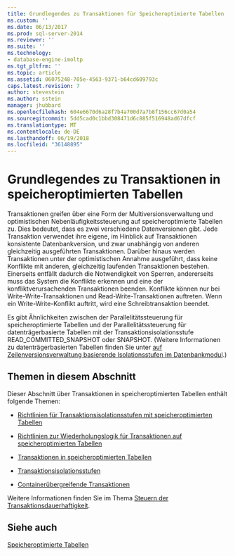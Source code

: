 ```yaml
---
title: Grundlegendes zu Transaktionen für Speicheroptimierte Tabellen | Microsoft Docs
ms.custom: ''
ms.date: 06/13/2017
ms.prod: sql-server-2014
ms.reviewer: ''
ms.suite: ''
ms.technology:
- database-engine-imoltp
ms.tgt_pltfrm: ''
ms.topic: article
ms.assetid: 06075248-705e-4563-9371-b64cd609793c
caps.latest.revision: 7
author: stevestein
ms.author: sstein
manager: jhubbard
ms.openlocfilehash: 604e6670d6a28f7b4a700d7a7b8f156cc67d0a54
ms.sourcegitcommit: 5dd5cad0c1bbd308471d6c885f516948ad67dfcf
ms.translationtype: MT
ms.contentlocale: de-DE
ms.lasthandoff: 06/19/2018
ms.locfileid: "36148895"
---
```

# <a name="understanding-transactions-on-memory-optimized-tables"></a>Grundlegendes zu Transaktionen in speicheroptimierten Tabellen
  Transaktionen greifen über eine Form der Multiversionsverwaltung und optimistischen Nebenläufigkeitssteuerung auf speicheroptimierte Tabellen zu. Dies bedeutet, dass es zwei verschiedene Datenversionen gibt. Jede Transaktion verwendet ihre eigene, im Hinblick auf Transaktionen konsistente Datenbankversion, und zwar unabhängig von anderen gleichzeitig ausgeführten Transaktionen. Darüber hinaus werden Transaktionen unter der optimistischen Annahme ausgeführt, dass keine Konflikte mit anderen, gleichzeitig laufenden Transaktionen bestehen. Einerseits entfällt dadurch die Notwendigkeit von Sperren, andererseits muss das System die Konflikte erkennen und eine der konfliktverursachenden Transaktionen beenden. Konflikte können nur bei Write-Write-Transaktionen und Read-Write-Transaktionen auftreten. Wenn ein Write-Write-Konflikt auftritt, wird eine Schreibtransaktion beendet.  
  
 Es gibt Ähnlichkeiten zwischen der Parallelitätssteuerung für speicheroptimierte Tabellen und der Parallelitätssteuerung für datenträgerbasierte Tabellen mit der Transaktionsisolationsstufe READ_COMMITTED_SNAPSHOT oder SNAPSHOT. (Weitere Informationen zu datenträgerbasierten Tabellen finden Sie unter [auf Zeilenversionsverwaltung basierende Isolationsstufen im Datenbankmodul](http://msdn.microsoft.com/library/ms177404\(v=sql.100\).aspx).)  
  
## <a name="topics-in-this-section"></a>Themen in diesem Abschnitt  
 Dieser Abschnitt über Transaktionen in speicheroptimierten Tabellen enthält folgende Themen:  
  
-   [Richtlinien für Transaktionsisolationsstufen mit speicheroptimierten Tabellen](../relational-databases/in-memory-oltp/memory-optimized-tables.md)  
  
-   [Richtlinien zur Wiederholungslogik für Transaktionen auf speicheroptimierten Tabellen](guidelines-for-retry-logic-for-transactions-on-memory-optimized-tables.md)  
  
-   [Transaktionen in speicheroptimierten Tabellen](transactions-in-memory-optimized-tables.md)  
  
-   [Transaktionsisolationsstufen](transaction-isolation-levels.md)  
  
-   [Containerübergreifende Transaktionen](cross-container-transactions.md)  
  
 Weitere Informationen finden Sie im Thema [Steuern der Transaktionsdauerhaftigkeit](../relational-databases/logs/control-transaction-durability.md).  
  
## <a name="see-also"></a>Siehe auch  
 [Speicheroptimierte Tabellen](../relational-databases/in-memory-oltp/memory-optimized-tables.md)  
  
  
